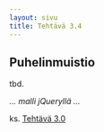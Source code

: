 ```yaml
---
layout: sivu
title: Tehtävä 3.4
---
```


## Puhelinmuistio 

tbd.

*... malli jQueryllä ...*

ks. [Tehtävä 3.0](../tehtava30)

